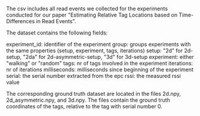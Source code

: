 The csv includes all read events we collected for the experiments conducted for our paper 
"Estimating Relative Tag Locations based on Time-Differences in Read Events".

The dataset contains the following fields:

experiment_id:  identifier of the experiment
group:          groups experiments with the same properties (setup, experiment,
                tags, iterations)
setup:          "2d" for 2d-setup, 
                "2da" for 2d-asymmetric-setup,
                "3d" for 3d-setup
experiment:     either "walking" or "random"
tags:           nr of tags involved in the experiment
iterations:     nr of iterations
milliseconds:   milliseconds since beginning of the experiment
serial:         the serial number extracted from the epc
rssi:           the measured rssi value

The corresponding ground truth dataset are located in the files 2d.npy, 
2d_asymmetric.npy, and 3d.npy. The files contain the ground truth coordinates 
of the tags, relative to the tag with serial number 0.
